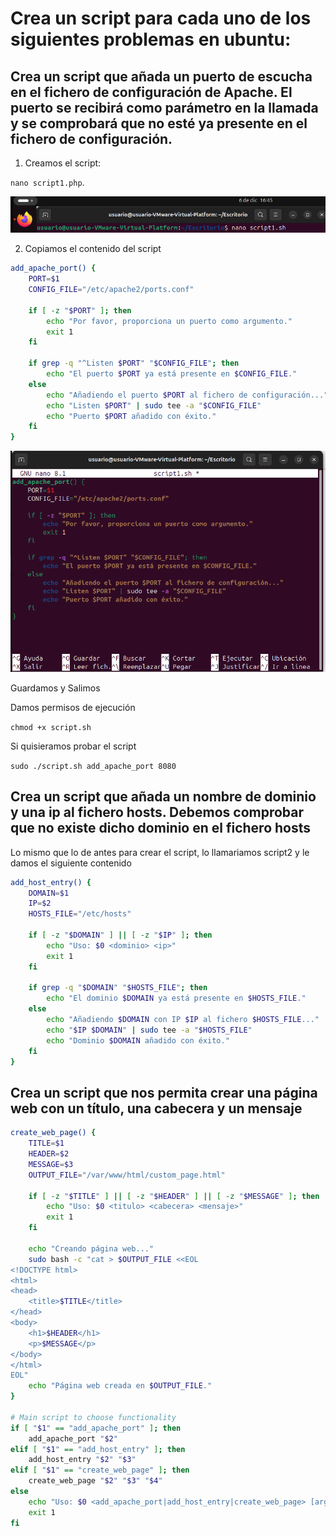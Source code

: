 # Crea un script para cada uno de los siguientes problemas en ubuntu:
 
## Crea un script que añada un puerto de escucha en el fichero de configuración de Apache. El puerto se recibirá como parámetro en la llamada y se comprobará que no esté ya presente en el fichero de configuración.

1. Creamos el script:

`nano script1.php`.

 ![Paso 1](script1.PNG)

2. Copiamos el contenido del script

```bash
add_apache_port() {
    PORT=$1
    CONFIG_FILE="/etc/apache2/ports.conf"

    if [ -z "$PORT" ]; then
        echo "Por favor, proporciona un puerto como argumento."
        exit 1
    fi

    if grep -q "^Listen $PORT" "$CONFIG_FILE"; then
        echo "El puerto $PORT ya está presente en $CONFIG_FILE."
    else
        echo "Añadiendo el puerto $PORT al fichero de configuración..."
        echo "Listen $PORT" | sudo tee -a "$CONFIG_FILE"
        echo "Puerto $PORT añadido con éxito."
    fi
}
```

 ![Paso 2](script2.PNG)

 Guardamos y Salimos

 Damos permisos de ejecución

 `chmod +x script.sh`

 Si quisieramos probar el script

 `sudo ./script.sh add_apache_port 8080`


## Crea un script que añada un nombre de dominio y una ip al fichero hosts. Debemos comprobar que no existe dicho dominio en el fichero hosts

Lo mismo que lo de antes para crear el script, lo llamariamos script2 y le damos el siguiente contenido

```bash
add_host_entry() {
    DOMAIN=$1
    IP=$2
    HOSTS_FILE="/etc/hosts"

    if [ -z "$DOMAIN" ] || [ -z "$IP" ]; then
        echo "Uso: $0 <dominio> <ip>"
        exit 1
    fi

    if grep -q "$DOMAIN" "$HOSTS_FILE"; then
        echo "El dominio $DOMAIN ya está presente en $HOSTS_FILE."
    else
        echo "Añadiendo $DOMAIN con IP $IP al fichero $HOSTS_FILE..."
        echo "$IP $DOMAIN" | sudo tee -a "$HOSTS_FILE"
        echo "Dominio $DOMAIN añadido con éxito."
    fi
}
```

## Crea un script que nos permita crear una página web con un título, una cabecera y un mensaje

```bash
create_web_page() {
    TITLE=$1
    HEADER=$2
    MESSAGE=$3
    OUTPUT_FILE="/var/www/html/custom_page.html"

    if [ -z "$TITLE" ] || [ -z "$HEADER" ] || [ -z "$MESSAGE" ]; then
        echo "Uso: $0 <titulo> <cabecera> <mensaje>"
        exit 1
    fi

    echo "Creando página web..."
    sudo bash -c "cat > $OUTPUT_FILE <<EOL
<!DOCTYPE html>
<html>
<head>
    <title>$TITLE</title>
</head>
<body>
    <h1>$HEADER</h1>
    <p>$MESSAGE</p>
</body>
</html>
EOL"
    echo "Página web creada en $OUTPUT_FILE."
}

# Main script to choose functionality
if [ "$1" == "add_apache_port" ]; then
    add_apache_port "$2"
elif [ "$1" == "add_host_entry" ]; then
    add_host_entry "$2" "$3"
elif [ "$1" == "create_web_page" ]; then
    create_web_page "$2" "$3" "$4"
else
    echo "Uso: $0 <add_apache_port|add_host_entry|create_web_page> [argumentos...]"
    exit 1
fi
```
